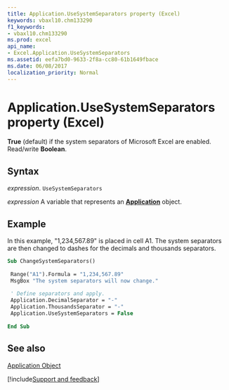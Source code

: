 ```yaml
---
title: Application.UseSystemSeparators property (Excel)
keywords: vbaxl10.chm133290
f1_keywords:
- vbaxl10.chm133290
ms.prod: excel
api_name:
- Excel.Application.UseSystemSeparators
ms.assetid: eefa7bd0-9633-2f8a-cc80-61b1649fbace
ms.date: 06/08/2017
localization_priority: Normal
---
```



# Application.UseSystemSeparators property (Excel)

 **True** (default) if the system separators of Microsoft Excel are enabled. Read/write **Boolean**.


## Syntax

_expression_. `UseSystemSeparators`

_expression_ A variable that represents an **[Application](Excel.Application(object).md)** object.


## Example

In this example, "1,234,567.89" is placed in cell A1. The system separators are then changed to dashes for the decimals and thousands separators.


```vb
Sub ChangeSystemSeparators() 
 
 Range("A1").Formula = "1,234,567.89" 
 MsgBox "The system separators will now change." 
 
 ' Define separators and apply. 
 Application.DecimalSeparator = "-" 
 Application.ThousandsSeparator = "-" 
 Application.UseSystemSeparators = False 
 
End Sub
```


## See also


[Application Object](Excel.Application(object).md)

[!include[Support and feedback](~/includes/feedback-boilerplate.md)]